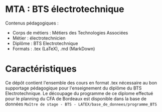 # MTA : BTS électrotechnique

Contenus pédagogiques :
- Corps de métiers : Métiers des Technologies Associées
- Métier : électrotechnicien
- Diplôme : BTS Electrotechnique
- Formats : .tex (LaTeX), .md (MarkDown)

# Caractéristiques

Ce dépôt contient l'ensemble des cours en format .tex nécessaire au bon supportage pédagogique pour l'enseignement du diplôme du BTS Electrotechnique.
Le découpage du programme de ce diplome effectué pour le planning du CFA de Bordeaux est disponible dans la base de données `Maître de stage - BTS - LATEX/base_de_donnees/programme_BTS`
